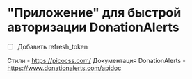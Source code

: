 # "Приложение" для быстрой авторизации DonationAlerts

- [ ] Добавить refresh_token


Стили - https://picocss.com/
Документация DonationAlerts - https://www.donationalerts.com/apidoc
